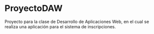 # ProyectoDAW
Proyecto para la clase de Desarrollo de Aplicaciones Web, en el cual se realiza una aplicación para el sistema de inscripciones.
